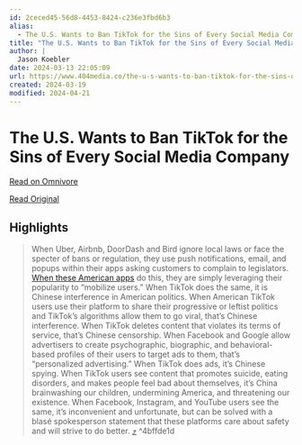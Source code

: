 ```yaml
---
id: 2ceced45-56d8-4453-8424-c236e3fbd6b3
alias:
  - The U.S. Wants to Ban TikTok for the Sins of Every Social Media Company
title: "The U.S. Wants to Ban TikTok for the Sins of Every Social Media Company"
author: |
  Jason Koebler
date: 2024-03-13 22:05:09
url: https://www.404media.co/the-u-s-wants-to-ban-tiktok-for-the-sins-of-every-social-media-company/
created: 2024-03-19
modified: 2024-04-21
---
```


# The U.S. Wants to Ban TikTok for the Sins of Every Social Media Company

[Read on Omnivore](https://omnivore.app/me/the-u-s-wants-to-ban-tik-tok-for-the-sins-of-every-social-media--18e39d90adc)

[Read Original](https://www.404media.co/the-u-s-wants-to-ban-tiktok-for-the-sins-of-every-social-media-company/)

## Highlights

> When Uber, Airbnb, DoorDash and Bird ignore local laws or face the specter of bans or regulation, they use push notifications, email, and popups within their apps asking customers to complain to legislators. [When these American apps](https://www.buzzfeednews.com/article/carolineodonovan/forget-astroturfing-startups-can-just-brobilize-customers?ref=404media.co) do this, they are simply leveraging their popularity to “mobilize users.” When TikTok does the same, it is Chinese interference in American politics. When American TikTok users use their platform to share their progressive or leftist politics and TikTok’s algorithms allow them to go viral, that’s Chinese interference. When TikTok deletes content that violates its terms of service, that’s Chinese censorship. When Facebook and Google allow advertisers to create psychographic, biographic, and behavioral-based profiles of their users to target ads to them, that’s “personalized advertising.” When TikTok does ads, it’s Chinese spying. When TikTok users see content that promotes suicide, eating disorders, and makes people feel bad about themselves, it’s China brainwashing our children, undermining America, and threatening our existence. When Facebook, Instagram, and YouTube users see the same, it’s inconvenient and unfortunate, but can be solved with a blasé spokesperson statement that these platforms care about safety and will strive to do better. [⤴️](https://omnivore.app/me/the-u-s-wants-to-ban-tik-tok-for-the-sins-of-every-social-media--18e39d90adc#4bffde1d-aa3a-4859-b9ca-0f59496bc31f)  ^4bffde1d

